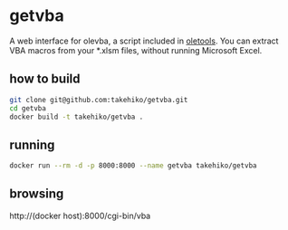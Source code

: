 # getvba

A web interface for olevba, a script included in [oletools](https://github.com/decalage2/oletools).
You can extract VBA macros from your *.xlsm files, without running Microsoft Excel.

## how to build

```sh
git clone git@github.com:takehiko/getvba.git
cd getvba
docker build -t takehiko/getvba .
```

## running

```sh
docker run --rm -d -p 8000:8000 --name getvba takehiko/getvba
```

## browsing

<span>http</span>://(docker host):8000/cgi-bin/vba
